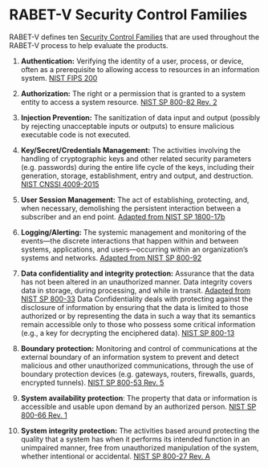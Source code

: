 # RABET-V Security Control Families

RABET-V defines ten [Security Control Families](../Appendices/RABET-V_Glossary.md) that are used throughout the RABET-V process to help evaluate the products.

1.  **Authentication:** Verifying the identity of a user, process, or device, often as a prerequisite to allowing access to resources in an information system. [NIST FIPS 200](https://csrc.nist.gov/publications/detail/fips/200/final)

1.  **Authorization:** The right or a permission that is granted to a system entity to access a system resource. [NIST SP 800-82 Rev. 2](https://csrc.nist.gov/publications/detail/sp/800-82/rev-2/final)

1.  **Injection Prevention:** The sanitization of data input and output (possibly by rejecting unacceptable inputs or outputs) to ensure malicious executable code is not executed.

1.  **Key/Secret/Credentials Management:** The activities involving the handling of cryptographic keys and other related security parameters (e.g. passwords) during the entire life cycle of the keys, including their generation, storage, establishment, entry and output, and destruction. [NIST CNSSI 4009-2015](https://www.serdp-estcp.org/Tools-and-Training/Installation-Energy-and-Water/Cybersecurity/Resources-Tools-and-Publications/Resources-and-Tools-Files/CNSSI-4009-Committee-on-National-Security-Systems-CNSS-Glossary)

1.  **User Session Management:** The act of establishing, protecting, and, when necessary, demolishing the persistent interaction between a subscriber and an end point. [Adapted from NIST SP 1800-17b](https://nvlpubs.nist.gov/nistpubs/SpecialPublications/NIST.SP.1800-17.pdf)

1.  **Logging/Alerting:** The systemic management and monitoring of the events—the discrete interactions that happen within and between systems, applications, and users—occurring within an organization’s systems and networks. [Adapted from NIST SP 800-92](https://csrc.nist.gov/publications/detail/sp/800-92/final)

1.  **Data confidentiality and integrity protection:** Assurance that the data has not been altered in an unauthorized manner. Data integrity covers data in storage, during processing, and while in transit. [Adapted from NIST SP 800-33](ttps://csrc.nist.gov/publications/detail/sp/800-33/archive/2001-12-01) Data Confidentiality deals with protecting against the disclosure of information by ensuring that the data is limited to those authorized or by representing the data in such a way that its semantics remain accessible only to those who possess some critical information (e.g., a key for decrypting the enciphered data). [NIST SP 800-13](https://nvlpubs.nist.gov/nistpubs/Legacy/SP/nistspecialpublication800-13.pdf)

1.  **Boundary protection:** Monitoring and control of communications at the external boundary of an information system to prevent and detect malicious and other unauthorized communications, through the use of boundary protection devices (e.g. gateways, routers, firewalls, guards, encrypted tunnels). [NIST SP 800-53 Rev. 5](https://csrc.nist.gov/publications/detail/sp/800-53/rev-5/final)

1. **System availability protection**:  The property that data or information is accessible and usable upon demand by an authorized person. [NIST SP 800-66 Rev. 1](https://csrc.nist.gov/publications/detail/sp/800-66/rev-1/final)

1. **System integrity protection:** The activities based around protecting the quality that a system has when it performs its intended function in an unimpaired manner, free from unauthorized manipulation of the system, whether intentional or accidental. [NIST SP 800-27 Rev. A](https://csrc.nist.gov/publications/detail/sp/800-66/rev-1/final)
